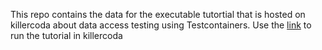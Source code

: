 This repo contains the data for the executable tutortial that is hosted on killercoda about data access testing using Testcontainers. Use the [link](https://killercoda.com/atheer2104/scenario/killercoda-executable-tutortial) to run the tutorial in killercoda

